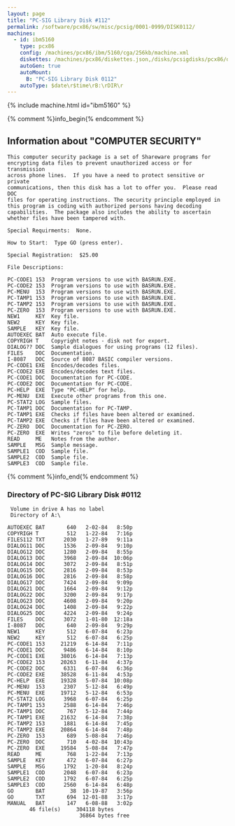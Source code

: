 ```yaml
---
layout: page
title: "PC-SIG Library Disk #112"
permalink: /software/pcx86/sw/misc/pcsig/0001-0999/DISK0112/
machines:
  - id: ibm5160
    type: pcx86
    config: /machines/pcx86/ibm/5160/cga/256kb/machine.xml
    diskettes: /machines/pcx86/diskettes.json,/disks/pcsigdisks/pcx86/diskettes.json
    autoGen: true
    autoMount:
      B: "PC-SIG Library Disk 0112"
    autoType: $date\r$time\rB:\rDIR\r
---
```


{% include machine.html id="ibm5160" %}

{% comment %}info_begin{% endcomment %}

## Information about "COMPUTER SECURITY"

    This computer security package is a set of Shareware programs for
    encrypting data files to prevent unauthorized access or for transmission
    across phone lines.  If you have a need to protect sensitive or private
    communications, then this disk has a lot to offer you.  Please read DOC
    files for operating instructions. The security principle employed in
    this program is coding with authorized persons having decoding
    capabilities.  The package also includes the ability to ascertain
    whether files have been tampered with.
    
    Special Requirments:  None.
    
    How to Start:  Type GO (press enter).
    
    Special Registration:  $25.00
    
    File Descriptions:
    
    PC-CODE1 153  Program versions to use with BASRUN.EXE.
    PC-CODE2 153  Program versions to use with BASRUN.EXE.
    PC-MENU  153  Program versions to use with BASRUN.EXE.
    PC-TAMP1 153  Program versions to use with BASRUN.EXE.
    PC-TAMP2 153  Program versions to use with BASRUN.EXE.
    PC-ZERO  153  Program versions to use with BASRUN.EXE.
    NEW1     KEY  Key file.
    NEW2     KEY  Key file.
    SAMPLE   KEY  Key file.
    AUTOEXEC BAT  Auto execute file.
    COPYRIGH T    Copyright notes - disk not for export.
    DIALOG?? DOC  Sample dialogues for using programs (12 files).
    FILES    DOC  Documentation.
    I-8087   DOC  Source of 8087 BASIC compiler versions.
    PC-CODE1 EXE  Encodes/decodes files.
    PC-CODE2 EXE  Encodes/decodes text files.
    PC-CODE1 DOC  Documentation for PC-CODE.
    PC-CODE2 DOC  Documentation for PC-CODE.
    PC-HELP  EXE  Type "PC-HELP" for help.
    PC-MENU  EXE  Execute other programs from this one.
    PC-STAT2 LOG  Sample files.
    PC-TAMP1 DOC  Documentation for PC-TAMP.
    PC-TAMP1 EXE  Checks if files have been altered or examined.
    PC-TAMP2 EXE  Checks if files have been altered or examined.
    PC-ZERO  DOC  Documentation for PC-ZERO.
    PC-ZERO  EXE  Writes "zeros" to file before deleting it.
    READ     ME   Notes from the author.
    SAMPLE   MSG  Sample message.
    SAMPLE1  COD  Sample file.
    SAMPLE2  COD  Sample file.
    SAMPLE3  COD  Sample file.
{% comment %}info_end{% endcomment %}


### Directory of PC-SIG Library Disk #0112

     Volume in drive A has no label
     Directory of A:\

    AUTOEXEC BAT       640   2-02-84   8:50p
    COPYRIGH T         512   1-22-84   7:16p
    FILES112 TXT      2030   1-27-89   9:11a
    DIALOG11 DOC      1536   2-09-84   9:10p
    DIALOG12 DOC      1280   2-09-84   8:55p
    DIALOG13 DOC      3968   2-09-84  10:06p
    DIALOG14 DOC      3072   2-09-84   8:51p
    DIALOG15 DOC      2816   2-09-84   8:53p
    DIALOG16 DOC      2816   2-09-84   8:58p
    DIALOG17 DOC      7424   2-09-84   9:09p
    DIALOG21 DOC      1664   2-09-84   9:12p
    DIALOG22 DOC      3200   2-09-84   9:17p
    DIALOG23 DOC      4608   2-09-84   9:20p
    DIALOG24 DOC      1408   2-09-84   9:22p
    DIALOG25 DOC      4224   2-09-84   9:24p
    FILES    DOC      3072   1-01-80  12:18a
    I-8087   DOC       640   2-09-84   9:29p
    NEW1     KEY       512   6-07-84   6:23p
    NEW2     KEY       512   6-07-84   6:25p
    PC-CODE1 153     21219   6-14-84   7:11p
    PC-CODE1 DOC      9486   6-14-84   8:10p
    PC-CODE1 EXE     38016   6-14-84   7:13p
    PC-CODE2 153     20263   6-11-84   4:37p
    PC-CODE2 DOC      6331   6-07-84   6:36p
    PC-CODE2 EXE     38528   6-11-84   4:53p
    PC-HELP  EXE     19328   5-07-84  10:08p
    PC-MENU  153      2307   5-12-84   6:49p
    PC-MENU  EXE     19712   5-12-84   6:53p
    PC-STAT2 LOG      3968   6-07-84   6:25p
    PC-TAMP1 153      2588   6-14-84   7:46p
    PC-TAMP1 DOC       767   5-12-84   7:44p
    PC-TAMP1 EXE     21632   6-14-84   7:38p
    PC-TAMP2 153      1881   6-14-84   7:45p
    PC-TAMP2 EXE     20864   6-14-84   7:48p
    PC-ZERO  153       689   5-08-84   7:46p
    PC-ZERO  DOC       710   4-02-84  10:43p
    PC-ZERO  EXE     19584   5-08-84   7:47p
    READ     ME        768   1-22-84   7:13p
    SAMPLE   KEY       472   6-07-84   6:27p
    SAMPLE   MSG      1792   1-20-84   8:24p
    SAMPLE1  COD      2048   6-07-84   6:23p
    SAMPLE2  COD      1792   6-07-84   6:25p
    SAMPLE3  COD      2560   6-14-84   6:48p
    GO       BAT        38  10-19-87   3:56p
    GO       TXT       694  12-01-88   3:17p
    MANUAL   BAT       147   6-08-88   3:02p
           46 file(s)     304118 bytes
                           36864 bytes free
